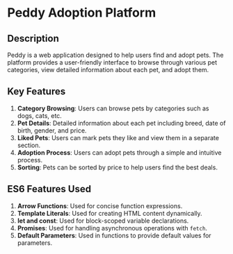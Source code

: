 # Peddy Adoption Platform

## Description
Peddy is a web application designed to help users find and adopt pets. The platform provides a user-friendly interface to browse through various pet categories, view detailed information about each pet, and adopt them.

## Key Features
1. **Category Browsing**: Users can browse pets by categories such as dogs, cats, etc.
2. **Pet Details**: Detailed information about each pet including breed, date of birth, gender, and price.
3. **Liked Pets**: Users can mark pets they like and view them in a separate section.
4. **Adoption Process**: Users can adopt pets through a simple and intuitive process.
5. **Sorting**: Pets can be sorted by price to help users find the best deals.

## ES6 Features Used
1. **Arrow Functions**: Used for concise function expressions.
2. **Template Literals**: Used for creating HTML content dynamically.
3. **let and const**: Used for block-scoped variable declarations.
4. **Promises**: Used for handling asynchronous operations with `fetch`.
5. **Default Parameters**: Used in functions to provide default values for parameters.
